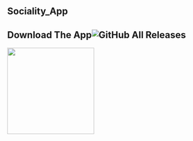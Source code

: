 ## Sociality_App


## Download The App![GitHub All Releases](https://img.shields.io/github/downloads/HusseinMohamed99/Socialite/total?color=green)
<a href="https://github.com/HusseinMohamed99/Movies_App/releases/download/v1.0.0/Socialite.apk"><img src="https://playerzon.com/asset/download.png" width="200"></img></a>
